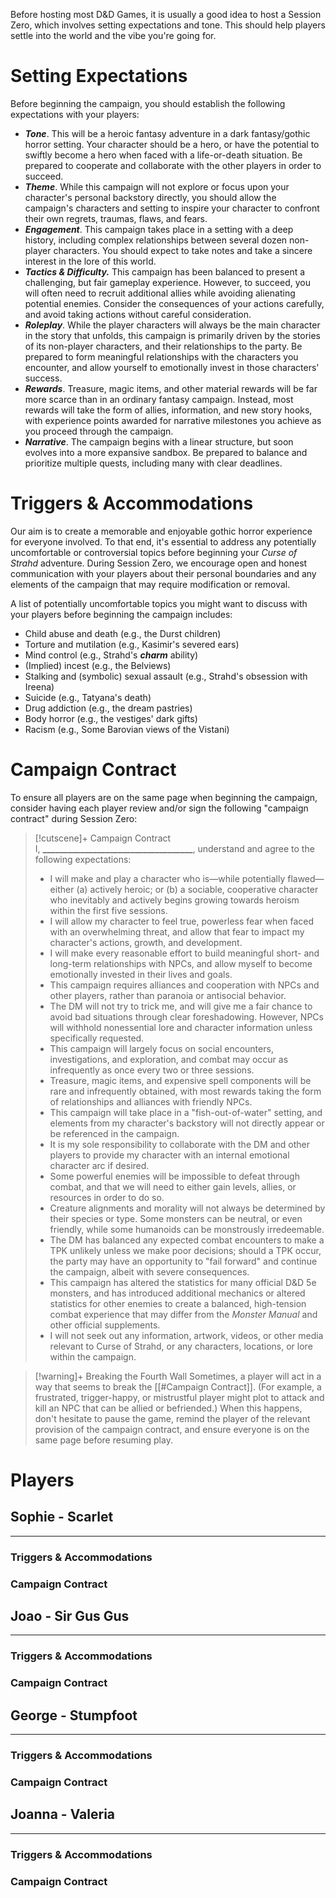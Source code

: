 Before hosting most D&D Games, it is usually a good idea to host a Session Zero, which involves setting expectations and tone. This should help players settle into the world and the vibe you're going for.
# Setting Expectations 

Before beginning the campaign, you should establish the following expectations with your players:

- **_Tone_**. This will be a heroic fantasy adventure in a dark fantasy/gothic horror setting. Your character should be a hero, or have the potential to swiftly become a hero when faced with a life-or-death situation. Be prepared to cooperate and collaborate with the other players in order to succeed.
- **_Theme_**. While this campaign will not explore or focus upon your character's personal backstory directly, you should allow the campaign's characters and setting to inspire your character to confront their own regrets, traumas, flaws, and fears.
- **_Engagement_**. This campaign takes place in a setting with a deep history, including complex relationships between several dozen non-player characters. You should expect to take notes and take a sincere interest in the lore of this world.
- **_Tactics & Difficulty._** This campaign has been balanced to present a challenging, but fair gameplay experience. However, to succeed, you will often need to recruit additional allies while avoiding alienating potential enemies. Consider the consequences of your actions carefully, and avoid taking actions without careful consideration.
- **_Roleplay_**. While the player characters will always be the main character in the story that unfolds, this campaign is primarily driven by the stories of its non-player characters, and their relationships to the party. Be prepared to form meaningful relationships with the characters you encounter, and allow yourself to emotionally invest in those characters' success.
- **_Rewards_**. Treasure, magic items, and other material rewards will be far more scarce than in an ordinary fantasy campaign. Instead, most rewards will take the form of allies, information, and new story hooks, with experience points awarded for narrative milestones you achieve as you proceed through the campaign.
- **_Narrative_**. The campaign begins with a linear structure, but soon evolves into a more expansive sandbox. Be prepared to balance and prioritize multiple quests, including many with clear deadlines.
# Triggers & Accommodations 

Our aim is to create a memorable and enjoyable gothic horror experience for everyone involved. To that end, it's essential to address any potentially uncomfortable or controversial topics before beginning your _Curse of Strahd_ adventure. During Session Zero, we encourage open and honest communication with your players about their personal boundaries and any elements of the campaign that may require modification or removal.

A list of potentially uncomfortable topics you might want to discuss with your players before beginning the campaign includes:

- Child abuse and death (e.g., the Durst children)
- Torture and mutilation (e.g., Kasimir's severed ears)
- Mind control (e.g., Strahd's **_charm_** ability)
- (Implied) incest (e.g., the Belviews)
- Stalking and (symbolic) sexual assault (e.g., Strahd's obsession with Ireena)
- Suicide (e.g., Tatyana's death)
- Drug addiction (e.g., the dream pastries)
- Body horror (e.g., the vestiges' dark gifts)
- Racism (e.g., Some Barovian views of the Vistani)
# Campaign Contract 

To ensure all players are on the same page when beginning the campaign, consider having each player review and/or sign the following "campaign contract" during Session Zero:

> [!cutscene]+ Campaign Contract
> I, **____________________________________**, understand and agree to the following expectations:
> 
> - I will make and play a character who is—while potentially flawed—either (a) actively heroic; or (b) a sociable, cooperative character who inevitably and actively begins growing towards heroism within the first five sessions.
> - I will allow my character to feel true, powerless fear when faced with an overwhelming threat, and allow that fear to impact my character's actions, growth, and development.
> - I will make every reasonable effort to build meaningful short- and long-term relationships with NPCs, and allow myself to become emotionally invested in their lives and goals.
> - This campaign requires alliances and cooperation with NPCs and other players, rather than paranoia or antisocial behavior.
> - The DM will not try to trick me, and will give me a fair chance to avoid bad situations through clear foreshadowing. However, NPCs will withhold nonessential lore and character information unless specifically requested.
> - This campaign will largely focus on social encounters, investigations, and exploration, and combat may occur as infrequently as once every two or three sessions.
> - Treasure, magic items, and expensive spell components will be rare and infrequently obtained, with most rewards taking the form of relationships and alliances with friendly NPCs.
> - This campaign will take place in a "fish-out-of-water" setting, and elements from my character's backstory will not directly appear or be referenced in the campaign.
> - It is my sole responsibility to collaborate with the DM and other players to provide my character with an internal emotional character arc if desired.
> - Some powerful enemies will be impossible to defeat through combat, and that we will need to either gain levels, allies, or resources in order to do so.
> - Creature alignments and morality will not always be determined by their species or type. Some monsters can be neutral, or even friendly, while some humanoids can be monstrously irredeemable.
> - The DM has balanced any expected combat encounters to make a TPK unlikely unless we make poor decisions; should a TPK occur, the party may have an opportunity to "fail forward" and continue the campaign, albeit with severe consequences.
> - This campaign has altered the statistics for many official D&D 5e monsters, and has introduced additional mechanics or altered statistics for other enemies to create a balanced, high-tension combat experience that may differ from the _Monster Manual_ and other official supplements.
> - I will not seek out any information, artwork, videos, or other media relevant to Curse of Strahd, or any characters, locations, or lore within the campaign.

> [!warning]+ Breaking the Fourth Wall
> Sometimes, a player will act in a way that seems to break the [[#Campaign Contract]]. (For example, a frustrated, trigger-happy, or mistrustful player might plot to attack and kill an NPC that can be allied or befriended.) When this happens, don't hesitate to pause the game, remind the player of the relevant provision of the campaign contract, and ensure everyone is on the same page before resuming play.
# Players
## Sophie - Scarlet
---
### Triggers & Accommodations

### Campaign Contract

## Joao - Sir Gus Gus
---
### Triggers & Accommodations

### Campaign Contract
## George - Stumpfoot
---
### Triggers & Accommodations

### Campaign Contract
## Joanna - Valeria
---
### Triggers & Accommodations

### Campaign Contract
